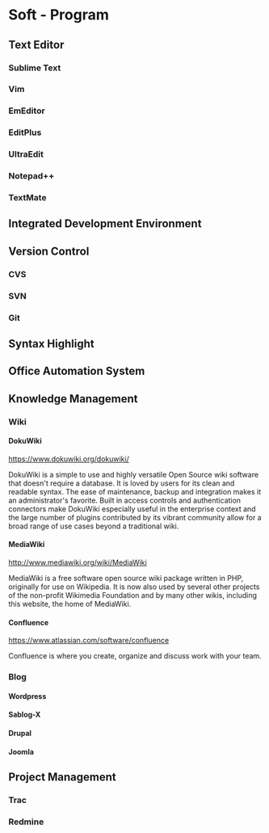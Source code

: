 # Soft - Program

## Text Editor

### Sublime Text

### Vim

### EmEditor

### EditPlus

### UltraEdit

### Notepad++

### TextMate

## Integrated Development Environment

## Version Control

### CVS

### SVN

### Git

## Syntax Highlight

## Office Automation System

## Knowledge Management

### Wiki

#### DokuWiki

https://www.dokuwiki.org/dokuwiki/

DokuWiki is a simple to use and highly versatile Open Source wiki software that doesn't require a database. It is loved by users for its clean and readable syntax. The ease of maintenance, backup and integration makes it an administrator's favorite. Built in access controls and authentication connectors make DokuWiki especially useful in the enterprise context and the large number of plugins contributed by its vibrant community allow for a broad range of use cases beyond a traditional wiki.

#### MediaWiki

http://www.mediawiki.org/wiki/MediaWiki

MediaWiki is a free software open source wiki package written in PHP, originally for use on Wikipedia. It is now also used by several other projects of the non-profit Wikimedia Foundation and by many other wikis, including this website, the home of MediaWiki.

#### Confluence

https://www.atlassian.com/software/confluence

Confluence is where you create, organize and discuss work with your team.

### Blog

#### Wordpress

#### Sablog-X

#### Drupal

#### Joomla

## Project Management

### Trac

### Redmine


